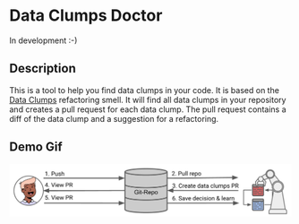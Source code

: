 # Data Clumps Doctor

In development :-)

## Description

This is a tool to help you find data clumps in your code. It is based on the [Data Clumps](https://refactoring.guru/smells/data-clumps) refactoring smell.
It will find all data clumps in your repository and creates a pull request for each data clump. The pull request contains a diff of the data clump and a suggestion for a refactoring.

## Demo Gif

![Demo](https://github.com/NilsBaumgartner1994/DataClumpsDoctor/blob/main/docs/generalIdea.png?raw=true)
